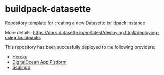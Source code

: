 # buildpack-datasette

Repository template for creating a new Datasette buildpack instance 

More details: https://docs.datasette.io/en/latest/deploying.html#deploying-using-buildpacks

This repository has been succesfully deployed to the following providers:

- [Heroku](https://www.heroku.com/)
- [DigitalOcean App Platform](https://www.digitalocean.com/docs/app-platform/)
- [Scalingo](https://scalingo.com/)
